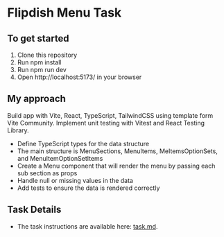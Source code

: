 # Flipdish Menu Task

## To get started
1. Clone this repository
2. Run npm install
3. Run npm run dev
4. Open http://localhost:5173/ in your browser

## My approach
Build app with Vite, React, TypeScript, TailwindCSS using template form Vite Community.
Implement unit testing with Vitest and React Testing Library.

* Define TypeScript types for the data structure
* The main structure is MenuSections, MenuItems, MeItemsOptionSets, and MenuItemOptionSetItems
* Create a Menu component that will render the menu by passing each sub section as props
* Handle null or missing values in the data
* Add tests to ensure the data is rendered correctly

## Task Details

* The task instructions are available here: [task.md](./task.md).
